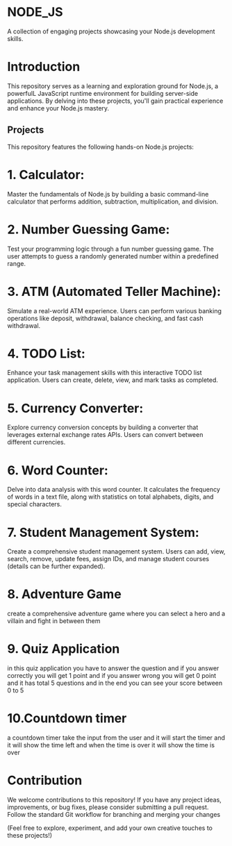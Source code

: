 # NODE_JS
A collection of engaging projects showcasing your Node.js development skills.

# Introduction
This repository serves as a learning and exploration ground for Node.js, a powerfulL JavaScript runtime environment for building server-side applications. By delving into these projects, you'll gain practical experience and enhance your Node.js mastery.

## Projects
This repository features the following hands-on Node.js projects:

# 1. Calculator:
Master the fundamentals of Node.js by building a basic command-line calculator that performs addition, subtraction, multiplication, and division.

# 2. Number Guessing Game:
Test your programming logic through a fun number guessing game. The user attempts to guess a randomly generated number within a predefined range.

# 3. ATM (Automated Teller Machine):
Simulate a real-world ATM experience. Users can perform various banking operations like deposit, withdrawal, balance checking, and fast cash withdrawal.

# 4. TODO List:
Enhance your task management skills with this interactive TODO list application. Users can create, delete, view, and mark tasks as completed.

# 5. Currency Converter:
Explore currency conversion concepts by building a converter that leverages external exchange rates APIs. Users can convert between different currencies.

# 6. Word Counter:
Delve into data analysis with this word counter. It calculates the frequency of words in a text file, along with statistics on total alphabets, digits, and special characters.

# 7. Student Management System:
Create a comprehensive student management system. Users can add, view, search, remove, update fees, assign IDs, and manage student courses (details can be further expanded).

# 8. Adventure Game
create a comprehensive adventure game where you can select a hero and a villain and fight in between them

# 9. Quiz Application
in this quiz application you have to answer the question and if you answer correctly you will get 1 point and if you answer wrong you will get 0 point and it has total 5 questions and in the end you can see your score between 0 to 5

# 10.Countdown timer
a countdown timer take the input from the user and it will start the timer and it will show the time left and when the time is over it will show the time is over


# Contribution
We welcome contributions to this repository! If you have any project ideas, improvements, or bug fixes, please consider submitting a pull request. Follow the standard Git workflow for branching and merging your changes


(Feel free to explore, experiment, and add your own creative touches to these projects!)
